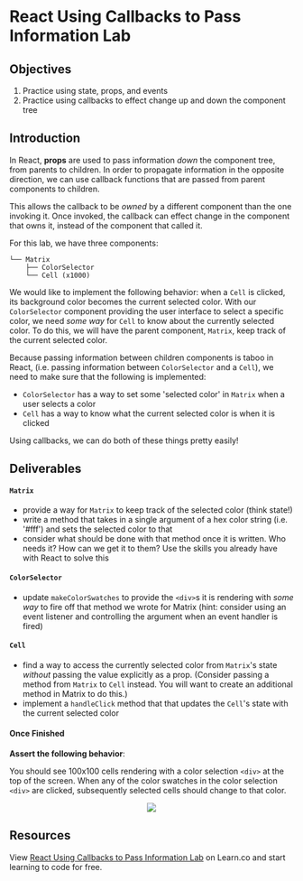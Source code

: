 # React Using Callbacks to Pass Information Lab


## Objectives

1. Practice using state, props, and events
2. Practice using callbacks to effect change up and down the component tree


## Introduction

In React, **props** are used to pass information _down_ the component tree, from
parents to children. In order to propagate information in the opposite
direction, we can use callback functions that are passed from parent components
to children.

This allows the callback to be _owned_ by a different component than the one
invoking it. Once invoked, the callback can effect change in the component that
owns it, instead of the component that called it.

For this lab, we have three components:

```
└── Matrix
    ├── ColorSelector
    └── Cell (x1000)
```

We would like to implement the following behavior: when a `Cell` is clicked, its
background color becomes the current selected color. With our `ColorSelector`
component providing the user interface to select a specific color, we need _some
way_ for `Cell` to know about the currently selected color. To do this, we will
have the parent component, `Matrix`, keep track of the current selected color.

Because passing information between children components is taboo in React, (i.e.
passing information between `ColorSelector` and a `Cell`), we need to make sure
that the following is implemented:

- `ColorSelector` has a way to set some 'selected color' in `Matrix` when a user selects a color
- `Cell` has a way to know what the current selected color is when it is clicked

Using callbacks, we can do both of these things pretty easily!

## Deliverables

#### `Matrix`
- provide a way for `Matrix` to keep track of the selected color (think state!)
- write a method that takes in a single argument of a hex color string (i.e. '#fff') and sets the selected color to that
- consider what should be done with that method once it is written. Who needs it? How can we get it to them? Use the skills you already have with React to solve this

#### `ColorSelector`
- update `makeColorSwatches` to provide the `<div>`s it is rendering with _some way_ to fire off that method we wrote for Matrix (hint: consider using an event listener and controlling the argument when an event handler is fired)

#### `Cell`
- find a way to access the currently selected color from `Matrix`'s state _without_ passing the value explicitly as a prop. (Consider passing a method from `Matrix` to `Cell` instead. You will want to create an additional method in Matrix to do this.)
- implement a `handleClick` method that that updates the `Cell`'s state with the current selected color


#### Once Finished

**Assert the following behavior**:

You should see 100x100 cells rendering with a color selection `<div>` at the top
of the screen. When any of the color swatches in the color selection `<div>` are
clicked, subsequently selected cells should change to that color.

<p align="center">
  <img src="src/completed-example.gif" />
</p>

## Resources

<p class='util--hide'>View <a href='https://learn.co/lessons/react-using-callbacks-to-pass-information-lab'>React Using Callbacks to Pass Information Lab</a> on Learn.co and start learning to code for free.</p>

